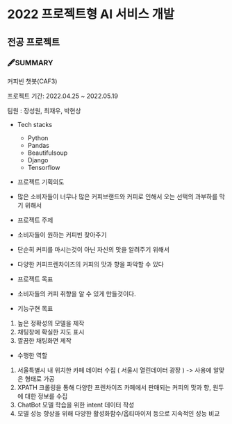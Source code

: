 # 2022 프로젝트형 AI 서비스 개발
## 전공 프로젝트 
### 🖋SUMMARY

커피빈 챗봇(CAF3)

프로젝트 기간: 2022.04.25 ~ 2022.05.19

팀원 : 장성원, 최재우, 박현상

- Tech stacks

  - Python
  - Pandas
  - Beautifulsoup
  - Django
  - Tensorflow
 
- 프로젝트 기획의도
 - 많은 소비자들이 너무나 많은 커피브랜드와 커피로 인해서 오는 선택의 과부하를 막기 위해서 


- 프로젝트 주제
 - 소비자들이 원하는 커피빈 찾아주기
 - 단순히 커피를 마시는것이 아닌 자신의 맛을 알려주기 위해서
 - 다양한 커피프렌차이즈의 커피의 맛과 향을 파악할 수 있다

- 프로젝트 목표
 - 소비자들의 커피 취향을 알 수 있게 만들것이다.
 
- 기능구현 목표
 1. 높은 정확성의 모델을 제작
 2. 채팅창에 확실한 지도 표시 
 3. 깔끔한 채팅화면 제작
 

- 수행한 역할
 1. 서울특별시 내 위치한 카페 데이터 수집 ( 서울시 열린데이터 광장 ) -> 사용에 알맞은 형태로 가공
 2. XPATH 크롤링을 통해 다양한 프렌차이즈 카페에서 판매되는 커피의 맛과 향, 원두에 대한 정보를 수집 
 3. ChatBot 모델 학습을 위한 intent 데이터 작성
 4. 모델 성능 향상을 위해 다양한 활성화함수/옵티마이저 등으로 지속적인 성능 비교 
